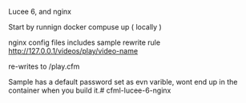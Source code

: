 Lucee 6, and nginx

Start by runnign docker compuse up ( locally )

nginx config files includes sample rewrite rule http://127.0.0.1/videos/play/video-name

re-writes to /play.cfm

Sample has a default password set as evn varible, wont end up in the container when you build it.# cfml-lucee-6-nginx
